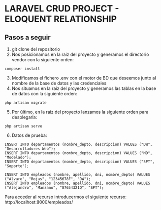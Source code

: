  # LARAVEL CRUD PROJECT - ELOQUENT RELATIONSHIP

## Pasos a seguir

  1. git clone del repositorio
  2. Nos posicionamos en la raiz del proyecto y generamos el directorio vendor con la siguiente orden:
      
    composer install
    
  3. Modificamos el fichero .env con el motor de BD que deseemos junto al nombre de la base de datos y las credenciales
  4. Nos situamos en la raiz del proyecto y generamos las tablas en la base de datos con la siguiente orden:
 
    php artisan migrate
    
  5. Por último, en la raiz del proyecto lanzamos la siguiente orden para desplegarla:
  
    php artisan serve
    
    
  6. Datos de prueba:
  
    INSERT INTO departamentos (nombre_depto, descripcion) VALUES ("DW", "Desarrolladores Web");
    INSERT INTO departamentos (nombre_depto, descripcion) VALUES ("MD", "Modelado");
    INSERT INTO departamentos (nombre_depto, descripcion) VALUES ("SPT", "Soporte");
    
    INSERT INTO empleados (nombre, apellido, dni, nombre_depto) VALUES ("Alvaro", "Rojas", "12345678F", "DW");
    INSERT INTO empleados (nombre, apellido, dni, nombre_depto) VALUES ("Alejandro", "Manzano", "87654321Q", "SPT");
    
  Para acceder al recurso introducermos el siguiente recurso:
    http://localhost:8000/empleados/


